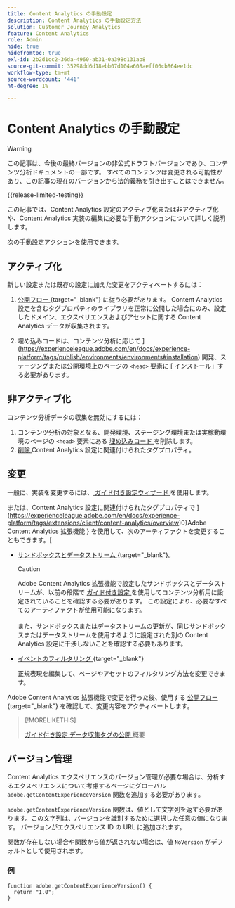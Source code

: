 ```yaml
---
title: Content Analytics の手動設定
description: Content Analytics の手動設定方法
solution: Customer Journey Analytics
feature: Content Analytics
role: Admin
hide: true
hidefromtoc: true
exl-id: 2b2d1cc2-36da-4960-ab31-0a398d131ab8
source-git-commit: 35298dd6d18ebb07d104a608aeff06cb864ee1dc
workflow-type: tm+mt
source-wordcount: '441'
ht-degree: 1%

---
```


# Content Analytics の手動設定

>[!WARNING]
>
>この記事は、今後の最終バージョンの非公式ドラフトバージョンであり、コンテンツ分析ドキュメントの一部です。 すべてのコンテンツは変更される可能性があり、この記事の現在のバージョンから法的義務を引き出すことはできません。
>

{{release-limited-testing}}

この記事では、Content Analytics 設定のアクティブ化または非アクティブ化や、Content Analytics 実装の編集に必要な手動アクションについて詳しく説明します。

次の手動設定アクションを使用できます。

## アクティブ化

新しい設定または既存の設定に加えた変更をアクティベートするには：

1. [ 公開フロー ](https://experienceleague.adobe.com/en/docs/experience-platform/tags/publish/overview){target="_blank"} に従う必要があります。 Content Analytics 設定を含むタグプロパティのライブラリを正常に公開した場合にのみ、設定したドメイン、エクスペリエンスおよびアセットに関する Content Analytics データが収集されます。

1. 埋め込みコードは、コンテンツ分析に応じて ](https://experienceleague.adobe.com/en/docs/experience-platform/tags/publish/environments/environments#installation) 開発、ステージングまたは公開環境上のページの `<head>` 要素に [ インストール」する必要があります。


## 非アクティブ化

コンテンツ分析データの収集を無効にするには：

1. コンテンツ分析の対象となる、開発環境、ステージング環境または実稼動環境のページの `<head>` 要素にある [ 埋め込みコード ](https://experienceleague.adobe.com/en/docs/experience-platform/tags/publish/environments/environments) を削除します。
1. [ 削除 ](https://experienceleague.adobe.com/en/docs/experience-platform/tags/publish/overview)Content Analytics 設定に関連付けられたタグプロパティ。



## 変更

一般に、実装を変更するには、[ ガイド付き設定ウィザード ](guided.md) を使用します。

または、Content Analytics 設定に関連付けられたタグプロパティで ](https://experienceleague.adobe.com/en/docs/experience-platform/tags/extensions/client/content-analytics/overview)0}Adobe Content Analytics 拡張機能 } を使用して、次のアーティファクトを変更することもできます。[

* [ サンドボックスとデータストリーム ](https://experienceleague.adobe.com/en/docs/experience-platform/tags/extensions/client/content-analytics/overview#configure-datastreams){target="_blank"}。

  >[!CAUTION]
  >
  >Adobe Content Analytics 拡張機能で設定したサンドボックスとデータストリームが、以前の段階で [ ガイド付き設定 ](guided.md) を使用してコンテンツ分析用に設定されていることを確認する必要があります。 この設定により、必要なすべてのアーティファクトが使用可能になります。<br/><br/> また、サンドボックスまたはデータストリームの更新が、同じサンドボックスまたはデータストリームを使用するように設定された別の Content Analytics 設定に干渉しないことを確認する必要もあります。
  >

* [ イベントのフィルタリング ](https://experienceleague.adobe.com/en/docs/experience-platform/tags/extensions/client/content-analytics/overview#configure-event-filtering){target="_blank"}

  正規表現を編集して、ページやアセットのフィルタリング方法を変更できます。


Adobe Content Analytics 拡張機能で変更を行った後、使用する [ 公開フロー ](https://experienceleague.adobe.com/en/docs/experience-platform/tags/publish/overview){target="_blank"} を確認して、変更内容をアクティベートします。



>[!MORELIKETHIS]
>
>[ ガイド付き設定 ](guided.md)
>[データ収集タグの公開 ](https://experienceleague.adobe.com/en/docs/experience-platform/tags/publish/overview) 概要
>


## バージョン管理

Content Analytics エクスペリエンスのバージョン管理が必要な場合は、分析するエクスペリエンスについて考慮するページにグローバル `adobe.getContentExperienceVersion` 関数を追加する必要があります。

`adobe.getContentExperienceVersion` 関数は、値として文字列を返す必要があります。この文字列は、バージョンを識別するために選択した任意の値になります。 バージョンがエクスペリエンス ID の URL に追加されます。

関数が存在しない場合や関数から値が返されない場合は、値 `NoVersion` がデフォルトとして使用されます。

### 例

```
function adobe.getContentExperienceVersion() {
  return "1.0";
}
```
